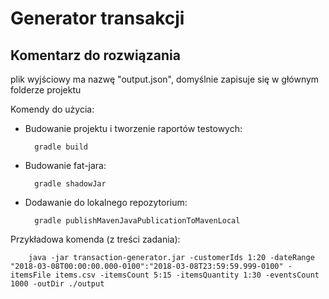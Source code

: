 # Generator transakcji

## Komentarz do rozwiązania

plik wyjściowy ma nazwę "output.json", domyślnie zapisuje się w głównym folderze projektu

Komendy do użycia:

- Budowanie projektu i tworzenie raportów testowych:

        gradle build

- Budowanie fat-jara:
    
        gradle shadowJar
    
- Dodawanie do lokalnego repozytorium:

        gradle publishMavenJavaPublicationToMavenLocal
        
Przykładowa komenda (z treści zadania):

        java -jar transaction-generator.jar -customerIds 1:20 -dateRange "2018-03-08T00:00:00.000-0100":"2018-03-08T23:59:59.999-0100" -itemsFile items.csv -itemsCount 5:15 -itemsQuantity 1:30 -eventsCount 1000 -outDir ./output




